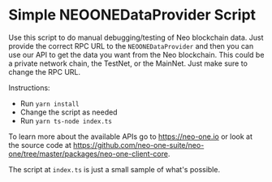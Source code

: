 # Simple NEOONEDataProvider Script

Use this script to do manual debugging/testing of Neo blockchain data. Just provide the correct RPC URL
to the `NEOONEDataProvider` and then you can use our API to get the data you want from the Neo blockchain.
This could be a private network chain, the TestNet, or the MainNet. Just make sure to change the RPC URL.

Instructions:

- Run `yarn install`
- Change the script as needed
- Run `yarn ts-node index.ts`

To learn more about the available APIs go to https://neo-one.io or look at the source code
at https://github.com/neo-one-suite/neo-one/tree/master/packages/neo-one-client-core.

The script at `index.ts` is just a small sample of what's possible.
